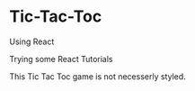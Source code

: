 # Tic-Tac-Toc

Using React

Trying some React Tutorials 

This Tic Tac Toc game is not necesserly styled.


